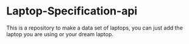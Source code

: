 # Laptop-Specification-api
This is a repository to make a data set of laptops, you can just add the laptop you are using or your dream laptop.
